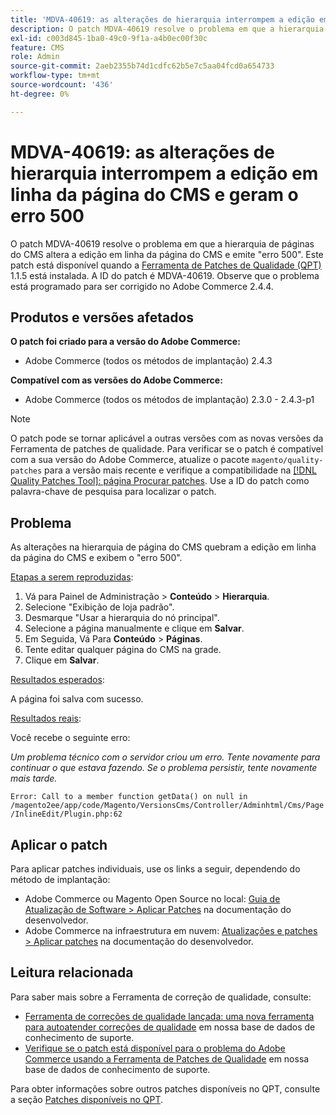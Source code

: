 ```yaml
---
title: 'MDVA-40619: as alterações de hierarquia interrompem a edição em linha da página do CMS e geram o erro 500'
description: O patch MDVA-40619 resolve o problema em que a hierarquia de páginas do CMS altera a edição em linha da página do CMS e emite "erro 500". Este patch está disponível quando a [Ferramenta de correções de qualidade (QPT)](/help/announcements/adobe-commerce-announcements/magento-quality-patches-released-new-tool-to-self-serve-quality-patches.md) 1.1.5 está instalada. A ID do patch é MDVA-40619. Observe que o problema está programado para ser corrigido no Adobe Commerce 2.4.4.
exl-id: c003d845-1ba0-49c0-9f1a-a4b0ec00f30c
feature: CMS
role: Admin
source-git-commit: 2aeb2355b74d1cdfc62b5e7c5aa04fcd0a654733
workflow-type: tm+mt
source-wordcount: '436'
ht-degree: 0%

---
```


# MDVA-40619: as alterações de hierarquia interrompem a edição em linha da página do CMS e geram o erro 500

O patch MDVA-40619 resolve o problema em que a hierarquia de páginas do CMS altera a edição em linha da página do CMS e emite &quot;erro 500&quot;. Este patch está disponível quando a [Ferramenta de Patches de Qualidade (QPT)](/help/announcements/adobe-commerce-announcements/magento-quality-patches-released-new-tool-to-self-serve-quality-patches.md) 1.1.5 está instalada. A ID do patch é MDVA-40619. Observe que o problema está programado para ser corrigido no Adobe Commerce 2.4.4.

## Produtos e versões afetados

**O patch foi criado para a versão do Adobe Commerce:**

* Adobe Commerce (todos os métodos de implantação) 2.4.3

**Compatível com as versões do Adobe Commerce:**

* Adobe Commerce (todos os métodos de implantação) 2.3.0 - 2.4.3-p1

>[!NOTE]
>
>O patch pode se tornar aplicável a outras versões com as novas versões da Ferramenta de patches de qualidade. Para verificar se o patch é compatível com a sua versão do Adobe Commerce, atualize o pacote `magento/quality-patches` para a versão mais recente e verifique a compatibilidade na [[!DNL Quality Patches Tool]: página Procurar patches](https://experienceleague.adobe.com/tools/commerce-quality-patches/index.html?lang=pt-BR). Use a ID do patch como palavra-chave de pesquisa para localizar o patch.

## Problema

As alterações na hierarquia de página do CMS quebram a edição em linha da página do CMS e exibem o &quot;erro 500&quot;.

<u>Etapas a serem reproduzidas</u>:

1. Vá para Painel de Administração > **Conteúdo** > **Hierarquia**.
1. Selecione &quot;Exibição de loja padrão&quot;.
1. Desmarque &quot;Usar a hierarquia do nó principal&quot;.
1. Selecione a página manualmente e clique em **Salvar**.
1. Em Seguida, Vá Para **Conteúdo** > **Páginas**.
1. Tente editar qualquer página do CMS na grade.
1. Clique em **Salvar**.

<u>Resultados esperados</u>:

A página foi salva com sucesso.

<u>Resultados reais</u>:

Você recebe o seguinte erro:

*Um problema técnico com o servidor criou um erro. Tente novamente para continuar o que estava fazendo. Se o problema persistir, tente novamente mais tarde.*

`Error: Call to a member function getData() on null in /magento2ee/app/code/Magento/VersionsCms/Controller/Adminhtml/Cms/Page/InlineEdit/Plugin.php:62`

## Aplicar o patch

Para aplicar patches individuais, use os links a seguir, dependendo do método de implantação:

* Adobe Commerce ou Magento Open Source no local: [Guia de Atualização de Software > Aplicar Patches](https://experienceleague.adobe.com/pt-br/docs/commerce-operations/tools/quality-patches-tool/usage) na documentação do desenvolvedor.
* Adobe Commerce na infraestrutura em nuvem: [Atualizações e patches > Aplicar patches](https://experienceleague.adobe.com/pt-br/docs/commerce-cloud-service/user-guide/develop/upgrade/apply-patches) na documentação do desenvolvedor.

## Leitura relacionada

Para saber mais sobre a Ferramenta de correção de qualidade, consulte:

* [Ferramenta de correções de qualidade lançada: uma nova ferramenta para autoatender correções de qualidade](/help/announcements/adobe-commerce-announcements/magento-quality-patches-released-new-tool-to-self-serve-quality-patches.md) em nossa base de dados de conhecimento de suporte.
* [Verifique se o patch está disponível para o problema do Adobe Commerce usando a Ferramenta de Patches de Qualidade](/help/support-tools/patches-available-in-qpt-tool/check-patch-for-magento-issue-with-magento-quality-patches.md) em nossa base de dados de conhecimento de suporte.

Para obter informações sobre outros patches disponíveis no QPT, consulte a seção [Patches disponíveis no QPT](https://support.magento.com/hc/en-us/sections/360010506631-Patches-available-in-MQP-tool-).

